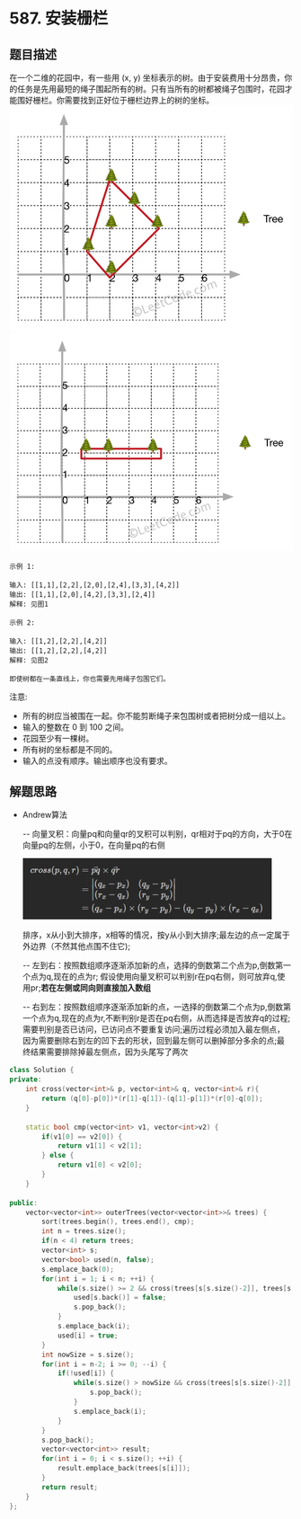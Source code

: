 # 587. 安装栅栏
## 题目描述
在一个二维的花园中，有一些用 (x, y) 坐标表示的树。由于安装费用十分昂贵，你的任务是先用最短的绳子围起所有的树。只有当所有的树都被绳子包围时，花园才能围好栅栏。你需要找到正好位于栅栏边界上的树的坐标。
![](587-1.png)
![](587-2.png)
```
示例 1:

输入: [[1,1],[2,2],[2,0],[2,4],[3,3],[4,2]]
输出: [[1,1],[2,0],[4,2],[3,3],[2,4]]
解释: 见图1

示例 2:

输入: [[1,2],[2,2],[4,2]]
输出: [[1,2],[2,2],[4,2]]
解释: 见图2

即使树都在一条直线上，你也需要先用绳子包围它们。
```

注意:

- 所有的树应当被围在一起。你不能剪断绳子来包围树或者把树分成一组以上。
- 输入的整数在 0 到 100 之间。
- 花园至少有一棵树。
- 所有树的坐标都是不同的。
- 输入的点没有顺序。输出顺序也没有要求。

## 解题思路
- Andrew算法

    -- 向量叉积：向量pq和向量qr的叉积可以判别，qr相对于pq的方向，大于0在向量pq的左侧，小于0，在向量pq的右侧

    ![](587-3.jpg)

    排序，x从小到大排序，x相等的情况，按y从小到大排序;最左边的点一定属于外边界（不然其他点围不住它);

    -- 左到右：按照数组顺序逐渐添加新的点，选择的倒数第二个点为p,倒数第一个点为q,现在的点为r;
    假设使用向量叉积可以判别r在pq右侧，则可放弃q,使用pr;**若在左侧或同向则直接加入数组**

    -- 右到左：按照数组顺序逐渐添加新的点，一选择的倒数第二个点为p,倒数第一个点为q,现在的点为r,不断判别r是否在pq右侧，从而选择是否放弃q的过程;需要判别是否已访问，已访问点不要重复访问;遍历过程必须加入最左侧点，因为需要删除右到左的凹下去的形状，回到最左侧可以删掉部分多余的点;最终结果需要排除掉最左侧点，因为头尾写了两次


```cpp
class Solution {
private:
    int cross(vector<int>& p, vector<int>& q, vector<int>& r){
        return (q[0]-p[0])*(r[1]-q[1])-(q[1]-p[1])*(r[0]-q[0]);
    }

    static bool cmp(vector<int> v1, vector<int>v2) {
        if(v1[0] == v2[0]) {
            return v1[1] < v2[1];
        } else {
            return v1[0] < v2[0];
        }
    }

public:
    vector<vector<int>> outerTrees(vector<vector<int>>& trees) {
        sort(trees.begin(), trees.end(), cmp);
        int n = trees.size();
        if(n < 4) return trees;
        vector<int> s;
        vector<bool> used(n, false);
        s.emplace_back(0);
        for(int i = 1; i < n; ++i) {
            while(s.size() >= 2 && cross(trees[s[s.size()-2]], trees[s[s.size()-1]], trees[i]) < 0) {
                used[s.back()] = false;
                s.pop_back();
            } 
            s.emplace_back(i);
            used[i] = true;
        }
        int nowSize = s.size();
        for(int i = n-2; i >= 0; --i) {
            if(!used[i]) {
                while(s.size() > nowSize && cross(trees[s[s.size()-2]], trees[s[s.size()-1]], trees[i]) < 0) {
                    s.pop_back();
                }
                s.emplace_back(i);
            }
        }
        s.pop_back();
        vector<vector<int>> result;
        for(int i = 0; i < s.size(); ++i) {
            result.emplace_back(trees[s[i]]);
        }
        return result;
    }
};
```
